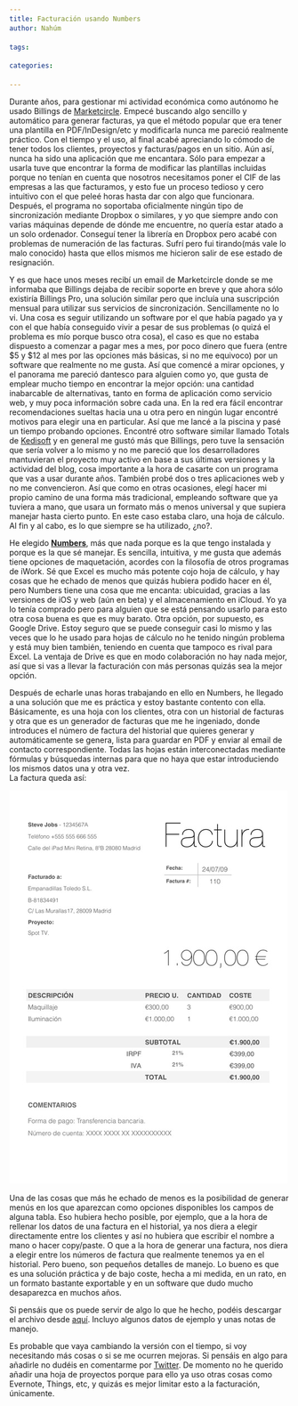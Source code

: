 ```yaml
---
title: Facturación usando Numbers
author: Nahúm
 
tags:

categories:

---
```


Durante años, para gestionar mi actividad económica como autónomo he usado Billings de [Marketcircle](https://www.marketcircle.com/billings/). Empecé buscando algo sencillo y automático para generar facturas, ya que el método popular que era tener una plantilla en PDF/InDesign/etc y modificarla nunca me pareció realmente práctico. Con el tiempo y el uso, al final acabé apreciando lo cómodo de tener todos los clientes, proyectos y facturas/pagos en un sitio. Aún así, nunca ha sido una aplicación que me encantara. Sólo para empezar a usarla tuve que encontrar la forma de modificar las plantillas incluidas porque no tenían en cuenta que nosotros necesitamos poner el CIF de las empresas a las que facturamos, y esto fue un proceso tedioso y cero intuitivo con el que peleé horas hasta dar con algo que funcionara. Después, el programa no soportaba oficialmente ningún tipo de sincronización mediante Dropbox o similares, y yo que siempre ando con varias máquinas depende de dónde me encuentre, no quería estar atado a un solo ordenador. Conseguí tener la librería en Dropbox pero acabé con problemas de numeración de las facturas. Sufrí pero fui tirando(más vale lo malo conocido) hasta que ellos mismos me hicieron salir de ese estado de resignación.

Y es que hace unos meses recibí un email de Marketcircle donde se me informaba que Billings dejaba de recibir soporte en breve y que ahora sólo existiría Billings Pro, una solución similar pero que incluía una suscripción mensual para utilizar sus servicios de sincronización. Sencillamente no lo vi. Una cosa es seguir utilizando un software por el que había pagado ya y con el que había conseguido vivir a pesar de sus problemas (o quizá el problema es mío porque busco otra cosa), el caso es que no estaba dispuesto a comenzar a pagar mes a mes, por poco dinero que fuera (entre $5 y $12 al mes por las opciones más básicas, si no me equivoco) por un software que realmente no me gusta. Así que comencé a mirar opciones, y el panorama me pareció dantesco para alguien como yo, que gusta de emplear mucho tiempo en encontrar la mejor opción: una cantidad inabarcable de alternativas, tanto en forma de aplicación como servicio web, y muy poca información sobre cada una. En la red era fácil encontrar recomendaciones sueltas hacia una u otra pero en ningún lugar encontré motivos para elegir una en particular. Así que me lancé a la piscina y pasé un tiempo probando opciones. Encontré otro software similar llamado Totals de [Kedisoft](http://www.kedisoft.com/totals/) y en general me gustó más que Billings, pero tuve la sensación que sería volver a lo mismo y no me pareció que los desarrolladores mantuvieran el proyecto muy activo en base a sus últimas versiones y la actividad del blog, cosa importante a la hora de casarte con un programa que vas a usar durante años. También probé dos o tres aplicaciones web y no me convencieron. Así que como en otras ocasiones, elegí hacer mi propio camino de una forma más tradicional, empleando software que ya tuviera a mano, que usara un formato más o menos universal y que supiera manejar hasta cierto punto. En este caso estaba claro, una hoja de cálculo. Al fin y al cabo, es lo que siempre se ha utilizado, ¿no?.

He elegido **[Numbers](http://www.apple.com/iwork/numbers/)**, más que nada porque es la que tengo instalada y porque es la que sé manejar. Es sencilla, intuitiva, y me gusta que además tiene opciones de maquetación, acordes con la filosofía de otros programas de iWork. Sé que Excel es mucho más potente cojo hoja de cálculo, y hay cosas que he echado de menos que quizás hubiera podido hacer en él, pero Numbers tiene una cosa que me encanta: ubicuidad, gracias a las versiones de iOS y web (aún en beta) y el almacenamiento en iCloud. Yo ya lo tenía comprado pero para alguien que se está pensando usarlo para esto otra cosa buena es que es muy barato. Otra opción, por supuesto, es Google Drive. Estoy seguro que se puede conseguir casi lo mismo y las veces que lo he usado para hojas de cálculo no he tenido ningún problema y está muy bien también, teniendo en cuenta que tampoco es rival para Excel. La ventaja de Drive es que en modo colaboración no hay nada mejor, así que si vas a llevar la facturación con más personas quizás sea la mejor opción.

Después de echarle unas horas trabajando en ello en Numbers, he llegado a una solución que me es práctica y estoy bastante contento con ella. Básicamente, es una hoja con los clientes, otra con un historial de facturas y otra que es un generador de facturas que me he ingeniado, donde introduces el número de factura del historial que quieres generar y automáticamente se genera, lista para guardar en PDF y enviar al email de contacto correspondiente. Todas las hojas están interconectadas mediante fórmulas y búsquedas internas para que no haya que estar introduciendo los mismos datos una y otra vez.  
La factura queda así:

![](/assets/images/numbers_invoice.jpg)

Una de las cosas que más he echado de menos es la posibilidad de generar menús en los que aparezcan como opciones disponibles los campos de alguna tabla. Eso hubiera hecho posible, por ejemplo, que a la hora de rellenar los datos de una factura en el historial, ya nos diera a elegir directamente entre los clientes y así no hubiera que escribir el nombre a mano o hacer copy/paste. O que a la hora de generar una factura, nos diera a elegir entre los números de factura que realmente tenemos ya en el historial. Pero bueno, son pequeños detalles de manejo. Lo bueno es que es una solución práctica y de bajo coste, hecha a mi medida, en un rato, en un formato bastante exportable y en un software que dudo mucho desaparezca en muchos años.

Si pensáis que os puede servir de algo lo que he hecho, podéis descargar el archivo desde [aquí](https://www.dropbox.com/s/ug39bghm9ys9urf/Facturaci%C3%B3n.numbers). Incluyo algunos datos de ejemplo y unas notas de manejo.

Es probable que vaya cambiando la versión con el tiempo, si voy necesitando más cosas o si se me ocurren mejoras. Si pensáis en algo para añadirle no dudéis en comentarme por [Twitter](http://twitter.com/nahum). De momento no he querido añadir una hoja de proyectos porque para ello ya uso otras cosas como Evernote, Things, etc, y quizás es mejor limitar esto a la facturación, únicamente.

